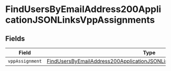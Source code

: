 # FindUsersByEmailAddress200ApplicationJSONLinksVppAssignments


## Fields

| Field                                                                                                                                                                             | Type                                                                                                                                                                              | Required                                                                                                                                                                          | Description                                                                                                                                                                       |
| --------------------------------------------------------------------------------------------------------------------------------------------------------------------------------- | --------------------------------------------------------------------------------------------------------------------------------------------------------------------------------- | --------------------------------------------------------------------------------------------------------------------------------------------------------------------------------- | --------------------------------------------------------------------------------------------------------------------------------------------------------------------------------- |
| `vppAssignment`                                                                                                                                                                   | [FindUsersByEmailAddress200ApplicationJSONLinksVppAssignmentsVppAssignment](../../models/operations/findusersbyemailaddress200applicationjsonlinksvppassignmentsvppassignment.md) | :heavy_minus_sign:                                                                                                                                                                | N/A                                                                                                                                                                               |